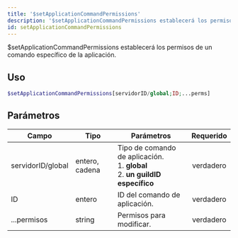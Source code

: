 ```yaml
---
title: '$setApplicationCommandPermissions'
description: '$setApplicationCommandPermissions establecerá los permisos de un comando específico de la aplicación.'
id: setApplicationCommandPermissions
---
```


$setApplicationCommandPermissions establecerá los permisos de un comando específico de la aplicación.

## Uso

```php
$setApplicationCommandPermissions[servidorID/global;ID;...perms]
```

## Parámetros

| Campo             | Tipo           | Parámetros                                                                                        | Requerido |
| ----------------- | -------------- | ------------------------------------------------------------------------------------------------- |:---------:|
| servidorID/global | entero, cadena | Tipo de comando de aplicación. <br/> 1. **global** <br/> 2. **un guildID específico** | verdadero |
| ID                | entero         | ID del comando de aplicación.                                                                     | verdadero |
| ...permisos       | string         | Permisos para modificar.                                                                          | verdadero |